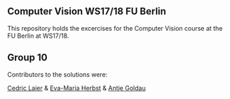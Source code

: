 ## Computer Vision WS17/18 FU Berlin

This repository holds the excercises for the Computer Vision course at the FU Berlin at WS17/18.

## Group 10

Contributors to the solutions were:

[Cedric Laier](https://github.com/Rintel) & [Eva-Maria Herbst](https://github.com/samifalcon) & [Antje Goldau](https://github.com/goldaan)
